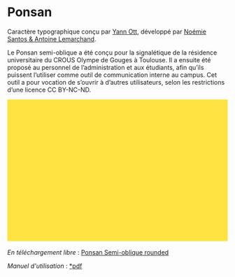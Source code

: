 # Ponsan

Caractère typographique conçu par [Yann Ott](https://yannott.com), développé par [Noémie Santos & Antoine Lemarchand](https://unebrique.fr).

Le Ponsan semi-oblique a été conçu pour la signalétique de la résidence universitaire du CROUS Olympe de Gouges à Toulouse. Il a ensuite été proposé au personnel de l’administration et aux étudiants, afin qu’ils puissent l’utiliser comme outil de communication interne au campus. Cet outil a pour vocation de s’ouvrir à d’autres utilisateurs, selon les restrictions d’une licence CC BY-NC-ND.

![tournoi de basket](./images/GIF_PONSAN_SMALL.gif)

*En téléchargement libre* : [Ponsan Semi-oblique rounded](./caractere/Ponsan-SemiObliqueRounded.otf)

*Manuel d'utilisation* : [*pdf](./caractere/PONSAN_Manuel_utilisation.pdf)
